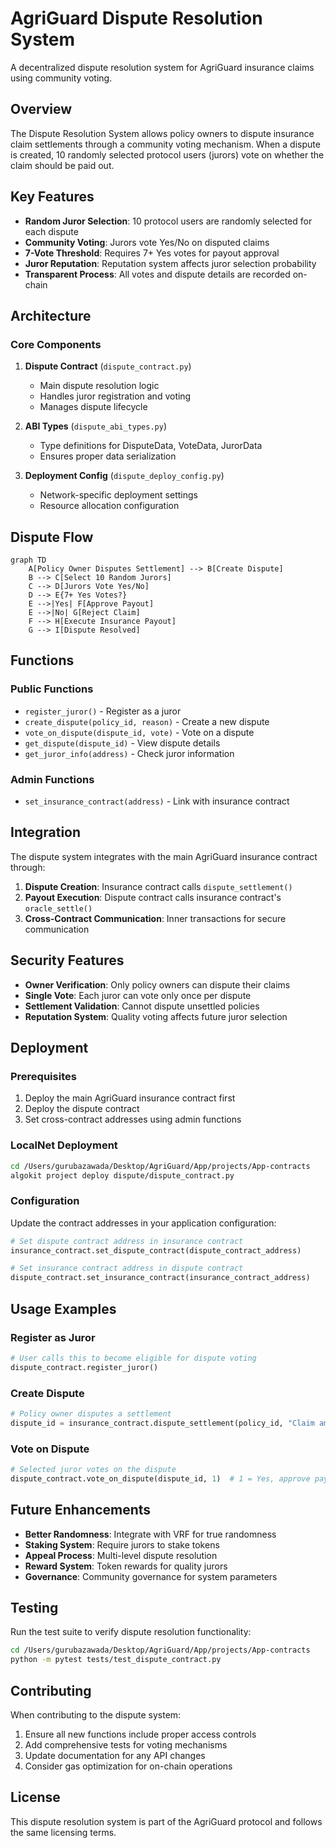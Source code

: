 # AgriGuard Dispute Resolution System

A decentralized dispute resolution system for AgriGuard insurance claims using community voting.

## Overview

The Dispute Resolution System allows policy owners to dispute insurance claim settlements through a community voting mechanism. When a dispute is created, 10 randomly selected protocol users (jurors) vote on whether the claim should be paid out.

## Key Features

- **Random Juror Selection**: 10 protocol users are randomly selected for each dispute
- **Community Voting**: Jurors vote Yes/No on disputed claims
- **7-Vote Threshold**: Requires 7+ Yes votes for payout approval
- **Juror Reputation**: Reputation system affects juror selection probability
- **Transparent Process**: All votes and dispute details are recorded on-chain

## Architecture

### Core Components

1. **Dispute Contract** (`dispute_contract.py`)
   - Main dispute resolution logic
   - Handles juror registration and voting
   - Manages dispute lifecycle

2. **ABI Types** (`dispute_abi_types.py`)
   - Type definitions for DisputeData, VoteData, JurorData
   - Ensures proper data serialization

3. **Deployment Config** (`dispute_deploy_config.py`)
   - Network-specific deployment settings
   - Resource allocation configuration

## Dispute Flow

```mermaid
graph TD
    A[Policy Owner Disputes Settlement] --> B[Create Dispute]
    B --> C[Select 10 Random Jurors]
    C --> D[Jurors Vote Yes/No]
    D --> E{7+ Yes Votes?}
    E -->|Yes| F[Approve Payout]
    E -->|No| G[Reject Claim]
    F --> H[Execute Insurance Payout]
    G --> I[Dispute Resolved]
```

## Functions

### Public Functions

- `register_juror()` - Register as a juror
- `create_dispute(policy_id, reason)` - Create a new dispute
- `vote_on_dispute(dispute_id, vote)` - Vote on a dispute
- `get_dispute(dispute_id)` - View dispute details
- `get_juror_info(address)` - Check juror information

### Admin Functions

- `set_insurance_contract(address)` - Link with insurance contract

## Integration

The dispute system integrates with the main AgriGuard insurance contract through:

1. **Dispute Creation**: Insurance contract calls `dispute_settlement()`
2. **Payout Execution**: Dispute contract calls insurance contract's `oracle_settle()`
3. **Cross-Contract Communication**: Inner transactions for secure communication

## Security Features

- **Owner Verification**: Only policy owners can dispute their claims
- **Single Vote**: Each juror can vote only once per dispute
- **Settlement Validation**: Cannot dispute unsettled policies
- **Reputation System**: Quality voting affects future juror selection

## Deployment

### Prerequisites

1. Deploy the main AgriGuard insurance contract first
2. Deploy the dispute contract
3. Set cross-contract addresses using admin functions

### LocalNet Deployment

```bash
cd /Users/gurubazawada/Desktop/AgriGuard/App/projects/App-contracts
algokit project deploy dispute/dispute_contract.py
```

### Configuration

Update the contract addresses in your application configuration:

```python
# Set dispute contract address in insurance contract
insurance_contract.set_dispute_contract(dispute_contract_address)

# Set insurance contract address in dispute contract
dispute_contract.set_insurance_contract(insurance_contract_address)
```

## Usage Examples

### Register as Juror
```python
# User calls this to become eligible for dispute voting
dispute_contract.register_juror()
```

### Create Dispute
```python
# Policy owner disputes a settlement
dispute_id = insurance_contract.dispute_settlement(policy_id, "Claim amount too low")
```

### Vote on Dispute
```python
# Selected juror votes on the dispute
dispute_contract.vote_on_dispute(dispute_id, 1)  # 1 = Yes, approve payout
```

## Future Enhancements

- **Better Randomness**: Integrate with VRF for true randomness
- **Staking System**: Require jurors to stake tokens
- **Appeal Process**: Multi-level dispute resolution
- **Reward System**: Token rewards for quality jurors
- **Governance**: Community governance for system parameters

## Testing

Run the test suite to verify dispute resolution functionality:

```bash
cd /Users/gurubazawada/Desktop/AgriGuard/App/projects/App-contracts
python -m pytest tests/test_dispute_contract.py
```

## Contributing

When contributing to the dispute system:

1. Ensure all new functions include proper access controls
2. Add comprehensive tests for voting mechanisms
3. Update documentation for any API changes
4. Consider gas optimization for on-chain operations

## License

This dispute resolution system is part of the AgriGuard protocol and follows the same licensing terms.
